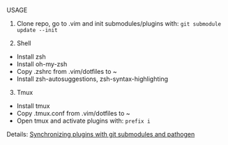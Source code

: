 USAGE

1. Clone repo, go to .vim and init submodules/plugins with:
  `git submodule update --init`

2. Shell
  * Install zsh
  * Install oh-my-zsh
  * Copy .zshrc from .vim/dotfiles to ~
  * Install zsh-autosuggestions, zsh-syntax-highlighting

3. Tmux
  * Install tmux
  * Copy .tmux.conf from .vim/dotfiles to ~
  * Open tmux and activate plugins with:
  `prefix i`

Details: [Synchronizing plugins with git submodules and pathogen](http://vimcasts.org/episodes/synchronizing-plugins-with-git-submodules-and-pathogen)
